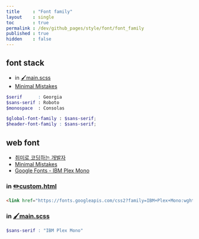 ```yaml
---
title     : "Font family"
layout    : single
toc       : true
permalink : /dev/github_pages/style/font/font_family
published : true
hidden    : false
---
```


<head>
  <base target="_blank">
</head>



## font stack

- in [🖌️main.scss](/dev/github_pages/start/setting/main_scss)
- [Minimal Mistakes](https://mmistakes.github.io/minimal-mistakes/docs/stylesheets/#font-stacks)

```scss
$serif      : Georgia
$sans-serif : Roboto
$monospace  : Consolas

$global-font-family : $sans-serif;
$header-font-family : $sans-serif;
```



## web font

- [취미로 코딩하는 개발자](https://devinlife.com/howto%20github%20pages/set-font/)
- [Minimal Mistakes](https://mmistakes.github.io/minimal-mistakes/docs/stylesheets/#typography-from-older-versions)
- [Google Fonts - IBM Plex Mono](https://fonts.google.com/specimen/IBM+Plex+Mono?query=ibm+plex+mono)

### in [✏️custom.html](/dev/github_pages/start/setting/custom_html)

```html
<link href="https://fonts.googleapis.com/css2?family=IBM+Plex+Mono:wght@300&display=swap" rel="stylesheet">
```

### in [🖌️main.scss](/dev/github_pages/start/setting/main_scss)

```scss
$sans-serif : "IBM Plex Mono"
```
